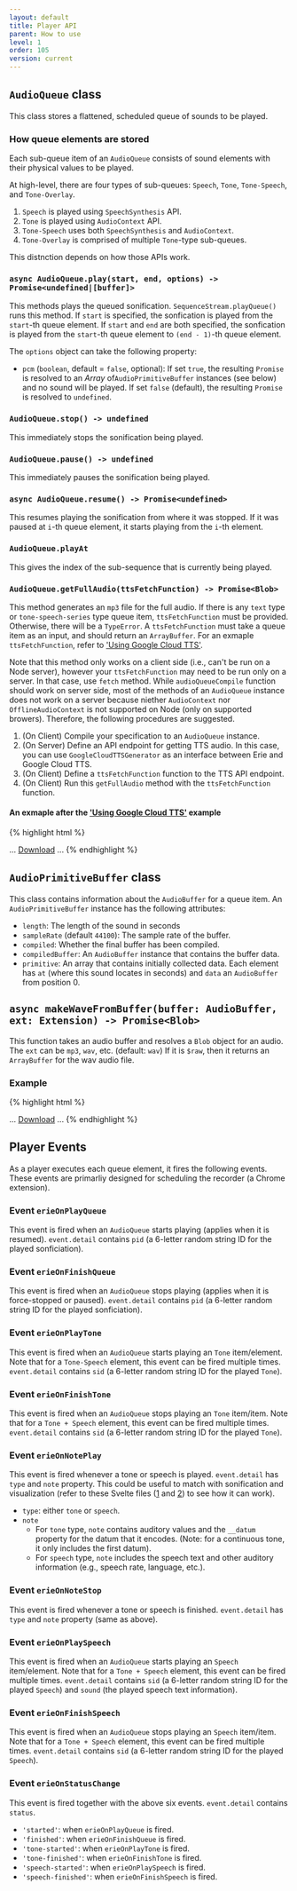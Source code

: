 ```yaml
---
layout: default
title: Player API
parent: How to use
level: 1
order: 105
version: current
---
```



## `AudioQueue` class

This class stores a flattened, scheduled queue of sounds to be played.

### How queue elements are stored

Each sub-queue item of an `AudioQueue` consists of sound elements with their physical values to be played.

At high-level, there are four types of sub-queues: `Speech`, `Tone`, `Tone-Speech`, and `Tone-Overlay`.

1. `Speech` is played using `SpeechSynthesis` API.
2. `Tone` is played using `AudioContext` API.
3. `Tone-Speech` uses both `SpeechSynthesis` and `AudioContext`.
4. `Tone-Overlay` is comprised of multiple `Tone`-type sub-queues.

This distnction depends on how those APIs work.

### `async AudioQueue.play(start, end, options) -> Promise<undefined|[buffer]>`

This methods plays the queued sonification. `SequenceStream.playQueue()` runs this method.
If `start` is specified, the sonfication is played from the `start`-th queue element.
If `start` and `end` are both specified, the sonfication is played from the `start`-th queue element to `(end - 1)`-th queue element.

The `options` object can take the following property:

- `pcm` (`boolean`, default = `false`, optional): If set `true`, the resulting `Promise` is resolved to an *Array* of`AudioPrimitiveBuffer` instances (see below) and no sound will be played. If set `false` (default), the resulting `Promise` is resolved to `undefined`.

### `AudioQueue.stop() -> undefined`

This immediately stops the sonification being played.

### `AudioQueue.pause() -> undefined`

This immediately pauses the sonification being played.

### `async AudioQueue.resume() -> Promise<undefined>`

This resumes playing the sonification from where it was stopped.
If it was paused at `i`-th queue element, it starts playing from the `i`-th element.

### `AudioQueue.playAt`

This gives the index of the sub-sequence that is currently being played.

### `AudioQueue.getFullAudio(ttsFetchFunction) -> Promise<Blob>`

This method generates an `mp3` file for the full audio.
If there is any `text` type or `tone-speech-series` type queue item, `ttsFetchFunction` must be provided.
Otherwise, there will be a `TypeError`.
A `ttsFetchFunction` must take a queue item as an input, and should return an `ArrayBuffer`.
For an exmaple `ttsFetchFunction`, refer to ['Using Google Cloud TTS'](google-tts.html).

Note that this method only works on a client side (i.e., can't be run on a Node server), however your `ttsFetchFunction` may need to be run only on a server.
In that case, use `fetch` method.
While `audioQueueCompile` function should work on server side, most of the methods of an `AudioQueue` instance does not work on a server because niether `AudioContext` nor `OfflineAudioContext` is not supported on Node (only on supported browers).
Therefore, the following procedures are suggested.

1. (On Client) Compile your specification to an `AudioQueue` instance.
2. (On Server) Define an API endpoint for getting TTS audio. In this case, you can use `GoogleCloudTTSGenerator` as an interface between Erie and Google Cloud TTS.
3. (On Client) Define a `ttsFetchFunction` function to the TTS API endpoint.
4. (On Client) Run this `getFullAudio` method with the `ttsFetchFunction` function.

#### An exmaple after the ['Using Google Cloud TTS'](google-tts.html) example

{% highlight html %}
<script>
  let BlobLink;
  async function getFullAudio() {
    BlobLink = await queue.getFullAudio(getTTS);
  }
</script>
...
<a href={totalBlobLink}>Download</a>
...
{% endhighlight %}

## `AudioPrimitiveBuffer` class

This class contains information about the `AudioBuffer` for a queue item.
An `AudioPrimitiveBuffer` instance has the following attributes:

- `length`: The length of the sound in seconds
- `sampleRate` (default `44100`): The sample rate of the buffer.
- `compiled`: Whether the final buffer has been compiled.
- `compiledBuffer`: An `AudioBuffer` instance that contains the buffer data.
- `primitive`: An array that contains initially collected data. Each element has `at` (where this sound locates in seconds) and `data` an `AudioBuffer` from position 0.

## `async makeWaveFromBuffer(buffer: AudioBuffer, ext: Extension) -> Promise<Blob>`

This function takes an audio buffer and resolves a `Blob` object for an audio.
The `ext` can be `mp3`, `wav`, etc. (default: `wav`)
If it is `$raw`, then it returns an `ArrayBuffer` for the wav audio file.

### Example

{% highlight html %}
<script>
  function getBlobFromAudioBuffer(buffers, i) {
    let blobLink = []
    for (const b of buffers) {
      if (b?.constructor.name === Erie?.AudioPrimitiveBuffer?.name) {
        Erie.makeWaveFromBuffer(b.compiledBuffer, "mp3").then((blob) => {
          blobLink[i] = window.URL.createObjectURL(blob);
          i++;
        });
      }
    }
    return blobLink;
  }
  audio?.queue
    ?.play(0, 1, { pcm: true })
    .then((buffer) => {
      getBlobFromAudioBuffer(buffer, i);
    });
</script>
...
<a href={blobLink[i]}>Download</a>
...
{% endhighlight %}

## Player Events

As a player executes each queue element, it fires the following events.
These events are primarliy designed for scheduling the recorder (a Chrome extension).

### Event `erieOnPlayQueue`

This event is fired when an `AudioQueue` starts playing (applies when it is resumed).
`event.detail` contains `pid` (a 6-letter random string ID for the played sonficiation).

### Event `erieOnFinishQueue`

This event is fired when an `AudioQueue` stops playing (applies when it is force-stopped or paused).
`event.detail` contains `pid` (a 6-letter random string ID for the played sonficiation).

### Event `erieOnPlayTone`

This event is fired when an `AudioQueue` starts playing an `Tone` item/element.
Note that for a `Tone-Speech` element, this event can be fired multiple times.
`event.detail` contains `sid` (a 6-letter random string ID for the played `Tone`).

### Event `erieOnFinishTone`

This event is fired when an `AudioQueue` stops playing an `Tone` item/item.
Note that for a `Tone + Speech` element, this event can be fired multiple times.
`event.detail` contains `sid` (a 6-letter random string ID for the played `Tone`).

### Event `erieOnNotePlay`

This event is fired whenever a tone or speech is played.
`event.detail` has `type` and `note` property.
This could be useful to match with sonification and visualization (refer to these Svelte files ([1](https://github.com/see-mike-out/erie-editor/blob/1d9ee242457a6be5bf6f24ba906cd22b1ac5f9dd/src/tester-components/visualization-view.svelte#L52-L60) and [2](https://github.com/see-mike-out/erie-editor/blob/main/src/chart-control/highlight-mark.js)) to see how it can work).

- `type`: either `tone` or `speech`.
- `note`
  - For `tone` type, `note` contains auditory values and the `__datum` property for the datum that it encodes. (Note: for a continuous tone, it only includes the first datum).
  - For `speech` type, `note` includes the speech text and other auditory information (e.g., speech rate, language, etc.).

### Event `erieOnNoteStop`

This event is fired whenever a tone or speech is finished.
`event.detail` has `type` and `note` property (same as above).

### Event `erieOnPlaySpeech`

This event is fired when an `AudioQueue` starts playing an `Speech` item/element.
Note that for a `Tone + Speech` element, this event can be fired multiple times.
`event.detail` contains `sid` (a 6-letter random string ID for the played `Speech`) and `sound` (the played speech text information).

### Event `erieOnFinishSpeech`

This event is fired when an `AudioQueue` stops playing an `Speech` item/item.
Note that for a `Tone + Speech` element, this event can be fired multiple times.
`event.detail` contains `sid` (a 6-letter random string ID for the played `Speech`).

### Event `erieOnStatusChange`

This event is fired together with the above six events.
`event.detail` contains `status`.

- `'started'`: when `erieOnPlayQueue` is fired.
- `'finished'`: when `erieOnFinishQueue` is fired.
- `'tone-started'`: when `erieOnPlayTone` is fired.
- `'tone-finished'`: when `erieOnFinishTone` is fired.
- `'speech-started'`: when `erieOnPlaySpeech` is fired.
- `'speech-finished'`: when `erieOnFinishSpeech` is fired.

